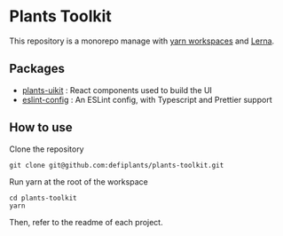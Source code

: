 # Plants Toolkit

This repository is a monorepo manage with [yarn workspaces](https://classic.yarnpkg.com/en/docs/workspaces/) and [Lerna](https://lerna.js.org/).

## Packages

- [plants-uikit](https://github.com/defiplants/plants-toolkit/tree/master/packages/plants-uikit) : React components used to build the UI
- [eslint-config](https://github.com/defiplants/plants-toolkit/tree/master/packages/eslint-config) : An ESLint config, with Typescript and Prettier support

## How to use

Clone the repository

```
git clone git@github.com:defiplants/plants-toolkit.git
```

Run yarn at the root of the workspace

```
cd plants-toolkit
yarn
```

Then, refer to the readme of each project.
